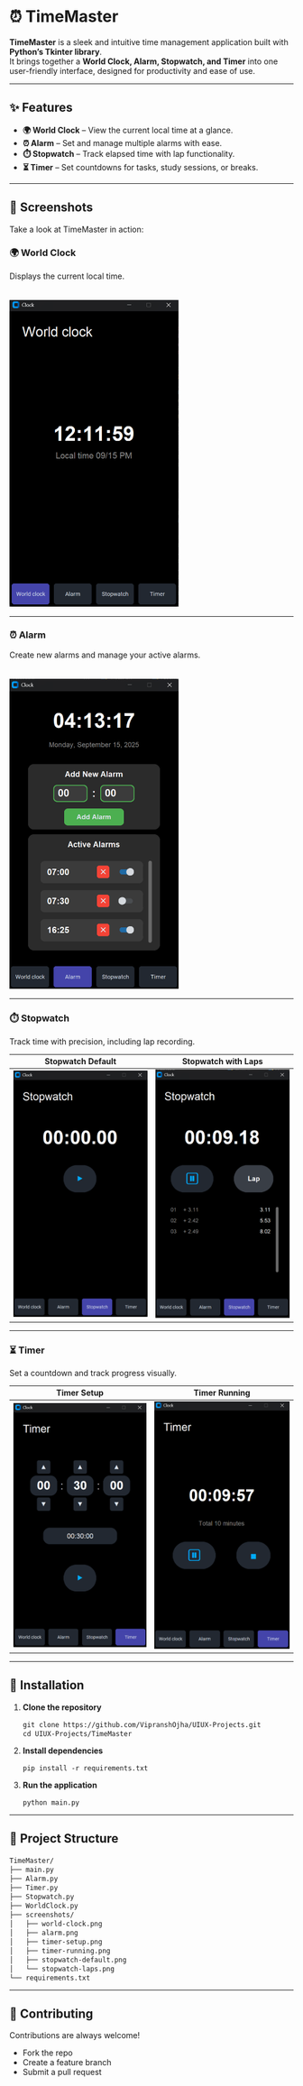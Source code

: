 # ⏰ TimeMaster  

**TimeMaster** is a sleek and intuitive time management application built with **Python’s Tkinter library**.  
It brings together a **World Clock, Alarm, Stopwatch, and Timer** into one user-friendly interface, designed for productivity and ease of use.  

---

## ✨ Features  

- **🌍 World Clock** – View the current local time at a glance.  
- **⏰ Alarm** – Set and manage multiple alarms with ease.  
- **⏱️ Stopwatch** – Track elapsed time with lap functionality.  
- **⏳ Timer** – Set countdowns for tasks, study sessions, or breaks.  

---

## 📸 Screenshots  

Take a look at TimeMaster in action:  

### 🌍 World Clock  
Displays the current local time.  
<br>  
<img src="screenshots/world-clock.png" alt="World Clock View" width="300"/>  

---

### ⏰ Alarm  
Create new alarms and manage your active alarms.  
<br>  
<img src="screenshots/alarm.png" alt="Alarm View" width="300"/>  

---

### ⏱️ Stopwatch  
Track time with precision, including lap recording.  

| Stopwatch Default | Stopwatch with Laps |  
| :---: | :---: |  
| <img src="screenshots/stopwatch-default.png" alt="Default stopwatch view" width="300"/> | <img src="screenshots/stopwatch-laps.png" alt="Stopwatch with lap times" width="300"/> |  

---

### ⏳ Timer  
Set a countdown and track progress visually.  

| Timer Setup | Timer Running |  
| :---: | :---: |  
| <img src="screenshots/timer-setup.png" alt="Setting up the timer" width="300"/> | <img src="screenshots/timer-running.png" alt="Timer in progress" width="300"/> |  

---

## 🚀 Installation  

1. **Clone the repository**  
   ```
   git clone https://github.com/VipranshOjha/UIUX-Projects.git
   cd UIUX-Projects/TimeMaster
   ```

2. **Install dependencies**

   ```
   pip install -r requirements.txt
   ```

3. **Run the application**

   ```
   python main.py
   ```

---

## 📂 Project Structure

```
TimeMaster/
├── main.py
├── Alarm.py
├── Timer.py
├── Stopwatch.py
├── WorldClock.py
├── screenshots/
│   ├── world-clock.png
│   ├── alarm.png
│   ├── timer-setup.png
│   ├── timer-running.png
│   ├── stopwatch-default.png
│   └── stopwatch-laps.png
└── requirements.txt
```

---

## 🤝 Contributing

Contributions are always welcome!

* Fork the repo
* Create a feature branch
* Submit a pull request
